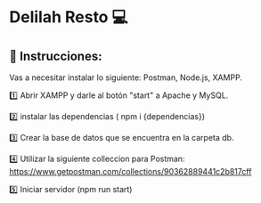 # Delilah Resto :computer:

## :red_circle: Instrucciones:

Vas a necesitar instalar lo siguiente: Postman, Node.js, XAMPP.

:one: Abrir XAMPP y darle al botón "start" a Apache y MySQL.

:two: instalar las dependencias ( npm i {dependencias})

:three: Crear la base de datos que se encuentra en la carpeta db.

:four: Utilizar la siguiente colleccion para Postman: https://www.getpostman.com/collections/90362889441c2b817cff

:five: Iniciar servidor (npm run start)
